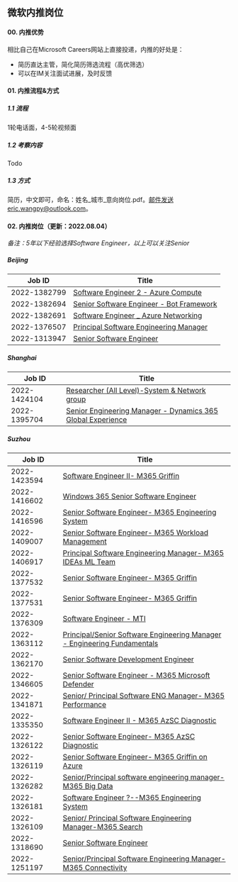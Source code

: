 ## 微软内推岗位

#### 00. 内推优势

相比自己在Microsoft Careers网站上直接投递，内推的好处是：

- 简历直达主管，简化简历筛选流程（高优筛选）
- 可以在IM关注面试进展，及时反馈

#### 01. 内推流程&方式

##### 1.1 流程

1轮电话面，4-5轮视频面

##### 1.2 考察内容

Todo

##### 1.3 方式

简历，中文即可，命名：姓名\_城市\_意向岗位.pdf。邮件发送eric.wangpy@outlook.com。

#### 02. 内推岗位（更新：2022.08.04）

*备注：5年以下经验选择Software Engineer，以上可以关注Senior*

##### Beijing

| Job ID       | Title                                                        |
| ------------ | ------------------------------------------------------------ |
| 2022-1382799 | [Software Engineer 2 - Azure Compute](https://careers.microsoft.com/us/en/search-results?keywords=1382799) |
| 2022-1382694 | [Senior Software Engineer - Bot Framework](https://careers.microsoft.com/us/en/search-results?keywords=1382694) |
| 2022-1382691 | [Software Engineer _ Azure Networking](https://careers.microsoft.com/us/en/search-results?keywords=1382691) |
| 2022-1376507 | [Principal Software Engineering Manager](https://careers.microsoft.com/us/en/search-results?keywords=1376507) |
| 2022-1313947 | [Senior Software Engineer](https://careers.microsoft.com/us/en/search-results?keywords=1313947) |

##### Shanghai

| Job ID       | Title                                                        |
| ------------ | ------------------------------------------------------------ |
| 2022-1424104 | [Researcher (All Level)-System & Network group](https://careers.microsoft.com/us/en/search-results?keywords=1424104) |
| 2022-1395704 | [Senior Engineering Manager - Dynamics 365 Global Experience](https://careers.microsoft.com/us/en/search-results?keywords=1395704) |

##### Suzhou

| Job ID       | Title                                                        |
| ------------ | ------------------------------------------------------------ |
| 2022-1423594 | [Software Engineer II- M365 Griffin](https://careers.microsoft.com/us/en/search-results?keywords=1423594) |
| 2022-1416602 | [Windows 365 Senior Software Engineer](https://careers.microsoft.com/us/en/search-results?keywords=1416602) |
| 2022-1416596 | [Senior Software Engineer- M365 Engineering System](https://careers.microsoft.com/us/en/search-results?keywords=1416596) |
| 2022-1409007 | [Senior Software Engineer- M365 Workload Management](https://careers.microsoft.com/us/en/search-results?keywords=1409007) |
| 2022-1406917 | [Principal Software Engineering Manager- M365 IDEAs ML Team](https://careers.microsoft.com/us/en/search-results?keywords=1406917) |
| 2022-1377532 | [Senior Software Engineer- M365 Griffin](https://careers.microsoft.com/us/en/search-results?keywords=1377532) |
| 2022-1377531 | [Senior Software Engineer- M365 Griffin](https://careers.microsoft.com/us/en/search-results?keywords=1377531) |
| 2022-1376309 | [Software Engineer - MTI](https://careers.microsoft.com/us/en/search-results?keywords=1376309) |
| 2022-1363112 | [Principal/Senior Software Engineering Manager - Engineering Fundamentals](https://careers.microsoft.com/us/en/search-results?keywords=1363112) |
| 2022-1362170 | [Senior Software Development Engineer](https://careers.microsoft.com/us/en/search-results?keywords=1362170) |
| 2022-1346605 | [Senior Software Engineer - M365 Microsoft Defender](https://careers.microsoft.com/us/en/search-results?keywords=1346605) |
| 2022-1341871 | [Senior/ Principal Software ENG Manager- M365 Performance](https://careers.microsoft.com/us/en/search-results?keywords=1341871) |
| 2022-1335350 | [Software Engineer II - M365 AzSC Diagnostic](https://careers.microsoft.com/us/en/search-results?keywords=1335350) |
| 2022-1326122 | [Senior Software Engineer- M365 AzSC Diagnostic](https://careers.microsoft.com/us/en/search-results?keywords=1326122) |
| 2022-1326119 | [Senior Software Engineer- M365 Griffin on Azure](https://careers.microsoft.com/us/en/search-results?keywords=1326119) |
| 2022-1326282 | [Senior/Principal software engineering manager- M365 Big Data](https://careers.microsoft.com/us/en/search-results?keywords=1326282) |
| 2022-1326181 | [Software Engineer ?--M365 Engineering System](https://careers.microsoft.com/us/en/search-results?keywords=1326181) |
| 2022-1326109 | [Senior/ Principal Software Engineering Manager-M365 Search](https://careers.microsoft.com/us/en/search-results?keywords=1326109) |
| 2022-1318690 | [Senior Software Engineer](https://careers.microsoft.com/us/en/search-results?keywords=1318690) |
| 2022-1251197 | [Senior/Principal Software Engineering Manager- M365 Connectivity](https://careers.microsoft.com/us/en/search-results?keywords=1251197) |

